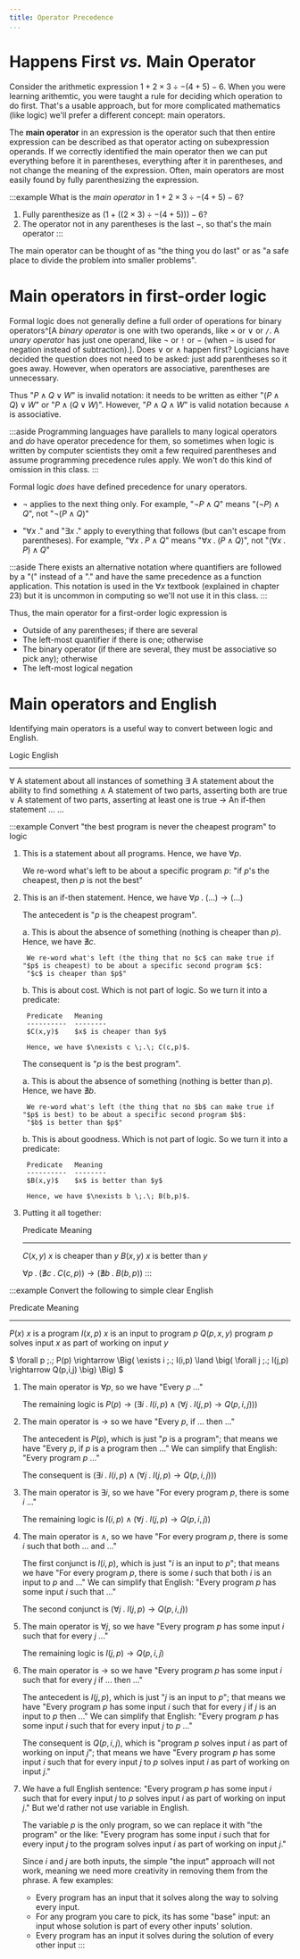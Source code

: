 ```yaml
---
title: Operator Precedence
...
```


# Happens First *vs.* Main Operator

Consider the arithmetic expression $1 + 2 \times 3 \div -(4 + 5) - 6$.
When you were learning arithemtic, you were taught a rule for deciding which operation to do first.
That's a usable approach, but for more complicated mathematics (like logic) we'll prefer a different concept: main operators.

The **main operator** in an expression is the operator such that then entire expression can be described as that operator acting on subexpression operands.
If we correctly identified the main operator then we can put everything before it in parentheses, everything after it in parentheses, and not change the meaning of the expression.
Often, main operators are most easily found by fully parenthesizing the expression.

:::example
What is the *main operator* in $1 + 2 \times 3 \div -(4 + 5) - 6$?

1. Fully parenthesize as $\Big(1 + \big((2 \times 3) \div -(4 + 5)\big)\Big) - 6$?
2. The operator not in any parentheses is the last $-$, so that's the main operator
:::

The main operator can be thought of as "the thing you do last"
or as "a safe place to divide the problem into smaller problems".

# Main operators in first-order logic

Formal logic does not generally define a full order of operations for binary operators^[A *binary operator* is one with two operands, like $\times$ or $\lor$ or `/`. A *unary operator* has just one operand, like $\lnot$ or `!` or $-$ (when $-$ is used for negation instead of subtraction).].
Does $\lor$ or $\land$ happen first? Logicians have decided the question does not need to be asked: just add parentheses so it goes away.
However, when operators are associative, parentheses are unnecessary.

Thus "$P \land Q \lor W$" is invalid notation: it needs to be written as either "$(P \land Q) \lor W$" or "$P \land (Q \lor W)$".
However, "$P \land Q \land W$" is valid notation because $\land$ is associative.

:::aside
Programming languages have parallels to many logical operators and *do* have operator precedence for them, so sometimes when logic is written by computer scientists they omit a few required parentheses and assume programming precedence rules apply. We won't do this kind of omission in this class.
:::

Formal logic *does* have defined precedence for unary operators.

- $\lnot$ applies to the next thing only.
    For example, "$\lnot P \land Q$" means "$(\lnot P) \land Q$",
    not "$\lnot(P \land Q)$"

- "$\forall x \;.$" and "$\exists x\;.$" apply to everything that follows (but can't escape from parentheses).
    For example, "$\forall x \;.\; P \land Q$" means "$\forall x \;.\; (P \land Q)$", not "$(\forall x \;.\; P) \land Q$"
    
:::aside
There exists an alternative notation where quantifiers are followed by a "$($" instead of a "$.$" and have the same precedence as a function application. This notation is used in the $\forall x$ textbook (explained in chapter 23) but it is uncommon in computing so we'll not use it in this class.
:::

Thus, the main operator for a first-order logic expression is 

- Outside of any parentheses; if there are several
- The left-most quantifier if there is one; otherwise
- The binary operator (if there are several, they must be associative so pick any); otherwise
- The left-most logical negation

# Main operators and English

Identifying main operators is a useful way to convert between logic and English.

Logic           English
------          -----------------
$\forall$       A statement about all instances of something
$\exists$       A statement about the ability to find something
$\land$         A statement of two parts, asserting both are true
$\lor$          A statement of two parts, asserting at least one is true
$\rightarrow$   An if-then statement
...             ...


:::example
Convert "the best program is never the cheapest program" to logic

1. This is a statement about all programs.
    Hence, we have $\forall p$.
    
    We re-word what's left to be about a specific program $p$:
    "if $p$'s the cheapest, then $p$ is not the best"

2. This is an if-then statement.
    Hence, we have $\forall p\;.\; (\dots) \rightarrow (\dots)$
    
    The antecedent is "$p$ is the cheapest program".
    
    a. This is about the absence of something (nothing is cheaper than $p$).
        Hence, we have $\nexists c$.
        
        We re-word what's left (the thing that no $c$ can make true if "$p$ is cheapest) to be about a specific second program $c$:
        "$c$ is cheaper than $p$"
    b. This is about cost. Which is not part of logic. So we turn it into a predicate:
        
        Predicate   Meaning
        ----------  --------
        $C(x,y)$    $x$ is cheaper than $y$
        
        Hence, we have $\nexists c \;.\; C(c,p)$.
    
    The consequent is "$p$ is the best program".
    
    a. This is about the absence of something (nothing is better than $p$).
        Hence, we have $\nexists b$.
        
        We re-word what's left (the thing that no $b$ can make true if "$p$ is best) to be about a specific second program $b$:
        "$b$ is better than $p$"
    b. This is about goodness. Which is not part of logic. So we turn it into a predicate:

        Predicate   Meaning
        ----------  --------
        $B(x,y)$    $x$ is better than $y$
        
        Hence, we have $\nexists b \;.\; B(b,p)$.

3. Putting it all together:

    Predicate   Meaning
    ----------  --------
    $C(x,y)$    $x$ is cheaper than $y$
    $B(x,y)$    $x$ is better than $y$

    $\forall p\;.\; \big(\nexists c \;.\; C(c,p)\big) \rightarrow \big(\nexists b \;.\; B(b,p)\big)$
:::


:::example
Convert the following to simple clear English

Predicate   Meaning
----------  --------
$P(x)$      $x$ is a program
$I(x,p)$    $x$ is an input to program $p$
$Q(p,x,y)$  program $p$ solves input $x$ as part of working on input $y$

$
\forall p \;.\; P(p) \rightarrow
\Big(
    \exists i \;.\; I(i,p) \land
    \big(
        \forall j \;.\; I(j,p) \rightarrow Q(p,i,j)
    \big)
\Big)
$

1. The main operator is $\forall p$,
    so we have "Every $p$ ..."
    
    The remaining logic is $P(p) \rightarrow \Big(\exists i \;.\; I(i,p) \land\big(\forall j \;.\; I(j,p) \rightarrow Q(p,i,j)\big)\Big)$

1. The main operator is $\rightarrow$
    so we have "Every $p$, if ... then ..."
    
    The antecedent is $P(p)$, which is just "$p$ is a program";
    that means we have "Every $p$, if $p$ is a program then ..."
    We can simplify that English:
    "Every program $p$ ..."
    
    The consequent is $\Big(\exists i \;.\; I(i,p) \land\big(\forall j \;.\; I(j,p) \rightarrow Q(p,i,j)\big)\Big)$
    
1. The main operator is $\exists i$,
    so we have "For every program $p$, there is some $i$ ..."
    
    The remaining logic is $I(i,p) \land\big(\forall j \;.\; I(j,p) \rightarrow Q(p,i,j)\big)$
    
1. The main operator is $\land$,
    so we have "For every program $p$, there is some $i$ such that both ... and ..."
    
    The first conjunct is $I(i,p)$, which is just "$i$ is an input to $p$";
    that means we have "For every program $p$, there is some $i$ such that both $i$ is an input to $p$ and ..."
    We can simplify that English:
    "Every program $p$ has some input $i$ such that ..."
    
    The second conjunct is $\big(\forall j \;.\; I(j,p) \rightarrow Q(p,i,j)\big)$
    
1. The main operator is $\forall j$,
    so we have "Every program $p$ has some input $i$ such that for every $j$ ..."

    The remaining logic is $I(j,p) \rightarrow Q(p,i,j)$

1. The main operator is $\rightarrow$
    so we have "Every program $p$ has some input $i$ such that for every $j$ if ... then ..."
    
    The antecedent is $I(j,p)$, which is just "$j$ is an input to $p$";
    that means we have "Every program $p$ has some input $i$ such that for every $j$ if $j$ is an input to $p$ then ..."
    We can simplify that English:
    "Every program $p$ has some input $i$ such that for every input $j$ to $p$ ..."
    
    The consequent is $Q(p,i,j)$, which is "program $p$ solves input $i$ as part of working on input $j$";
    that means we have "Every program $p$ has some input $i$ such that for every input $j$ to $p$ solves input $i$ as part of working on input $j$."

1. We have a full English sentence: "Every program $p$ has some input $i$ such that for every input $j$ to $p$ solves input $i$ as part of working on input $j$."
    But we'd rather not use variable in English.
    
    The variable $p$ is the only program, so we can replace it with "the program" or the like:
    "Every program has some input $i$ such that for every input $j$ to the program solves input $i$ as part of working on input $j$."
    
    Since $i$ and $j$ are both inputs, the simple "the input" approach will not work, meaning we need more creativity in removing them from the phrase.
    A few examples:
    
    - Every program has an input that it solves along the way to solving every input.
    - For any program you care to pick, its has some "base" input: an input whose solution is part of every other inputs' solution.
    - Every program has an input it solves during the solution of every other input
:::
